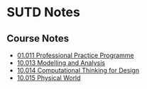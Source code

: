 
# SUTD Notes

## Course Notes

- [01.011 Professional Practice Programme](course-notes/01.011_notes)
- [10.013 Modelling and Analysis](course-notes/10.013_notes)
- [10.014 Computational Thinking for Design](course-notes/10.014_notes)
- [10.015 Physical World](course-notes/10.015_notes)
